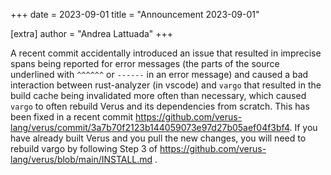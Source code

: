 +++
date = 2023-09-01
title = "Announcement 2023-09-01"

[extra]
author = "Andrea Lattuada"
+++

<p>A recent commit accidentally introduced an issue that resulted in imprecise spans being reported for error messages (the parts of the source underlined with <code>^^^^^^</code> or <code>------</code> in an error message) and caused a bad interaction between rust-analyzer (in vscode) and <code>vargo</code> that resulted in the build cache being invalidated more often than necessary, which caused <code>vargo</code> to often rebuild Verus and its dependencies from scratch. This has been fixed in a recent commit <a href="https://github.com/verus-lang/verus/commit/3a7b70f2123b144059073e97d27b05aef04f3bf4">https://github.com/verus-lang/verus/commit/3a7b70f2123b144059073e97d27b05aef04f3bf4</a>. If you have already built Verus and you pull the new changes, you will need to rebuild vargo by following Step 3 of <a href="https://github.com/verus-lang/verus/blob/main/INSTALL.md">https://github.com/verus-lang/verus/blob/main/INSTALL.md</a> .</p>
